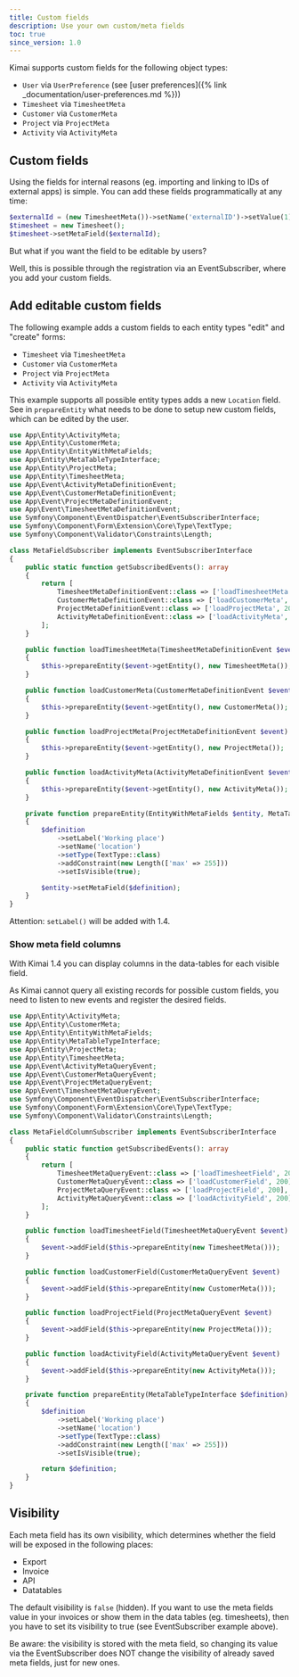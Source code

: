 ```yaml
---
title: Custom fields
description: Use your own custom/meta fields 
toc: true
since_version: 1.0
---
```


Kimai supports custom fields for the following object types:

- `User` via `UserPreference` (see [user preferences]({% link _documentation/user-preferences.md %}))
- `Timesheet` via `TimesheetMeta` 
- `Customer` via `CustomerMeta` 
- `Project` via `ProjectMeta` 
- `Activity` via `ActivityMeta`

## Custom fields

Using the fields for internal reasons (eg. importing and linking to IDs of external apps) is simple.
You can add these fields programmatically at any time:
```php
$externalId = (new TimesheetMeta())->setName('externalID')->setValue(1);
$timesheet = new Timesheet();
$timesheet->setMetaField($externalId);
``` 

But what if you want the field to be editable by users?

Well, this is possible through the registration via an EventSubscriber, where you add your custom fields.

## Add editable custom fields

The following example adds a custom fields to each entity types "edit" and "create" forms:
- `Timesheet` via `TimesheetMeta` 
- `Customer` via `CustomerMeta` 
- `Project` via `ProjectMeta` 
- `Activity` via `ActivityMeta`

This example supports all possible entity types adds a new `Location` field.
See in `prepareEntity` what needs to be done to setup new custom fields, which can be edited by the user. 

```php
use App\Entity\ActivityMeta;
use App\Entity\CustomerMeta;
use App\Entity\EntityWithMetaFields;
use App\Entity\MetaTableTypeInterface;
use App\Entity\ProjectMeta;
use App\Entity\TimesheetMeta;
use App\Event\ActivityMetaDefinitionEvent;
use App\Event\CustomerMetaDefinitionEvent;
use App\Event\ProjectMetaDefinitionEvent;
use App\Event\TimesheetMetaDefinitionEvent;
use Symfony\Component\EventDispatcher\EventSubscriberInterface;
use Symfony\Component\Form\Extension\Core\Type\TextType;
use Symfony\Component\Validator\Constraints\Length;

class MetaFieldSubscriber implements EventSubscriberInterface
{
    public static function getSubscribedEvents(): array
    {
        return [
            TimesheetMetaDefinitionEvent::class => ['loadTimesheetMeta', 200],
            CustomerMetaDefinitionEvent::class => ['loadCustomerMeta', 200],
            ProjectMetaDefinitionEvent::class => ['loadProjectMeta', 200],
            ActivityMetaDefinitionEvent::class => ['loadActivityMeta', 200],
        ];
    }

    public function loadTimesheetMeta(TimesheetMetaDefinitionEvent $event)
    {
        $this->prepareEntity($event->getEntity(), new TimesheetMeta());
    }

    public function loadCustomerMeta(CustomerMetaDefinitionEvent $event)
    {
        $this->prepareEntity($event->getEntity(), new CustomerMeta());
    }

    public function loadProjectMeta(ProjectMetaDefinitionEvent $event)
    {
        $this->prepareEntity($event->getEntity(), new ProjectMeta());
    }

    public function loadActivityMeta(ActivityMetaDefinitionEvent $event)
    {
        $this->prepareEntity($event->getEntity(), new ActivityMeta());
    }

    private function prepareEntity(EntityWithMetaFields $entity, MetaTableTypeInterface $definition)
    {
        $definition
            ->setLabel('Working place')
            ->setName('location')
            ->setType(TextType::class)
            ->addConstraint(new Length(['max' => 255]))
            ->setIsVisible(true);

        $entity->setMetaField($definition);
    }
}
```

Attention: `setLabel()` will be added with 1.4.

### Show meta field columns

With Kimai 1.4 you can display columns in the data-tables for each visible field. 

As Kimai cannot query all existing records for possible custom fields, you need to listen to new events and 
register the desired fields. 

```php
use App\Entity\ActivityMeta;
use App\Entity\CustomerMeta;
use App\Entity\EntityWithMetaFields;
use App\Entity\MetaTableTypeInterface;
use App\Entity\ProjectMeta;
use App\Entity\TimesheetMeta;
use App\Event\ActivityMetaQueryEvent;
use App\Event\CustomerMetaQueryEvent;
use App\Event\ProjectMetaQueryEvent;
use App\Event\TimesheetMetaQueryEvent;
use Symfony\Component\EventDispatcher\EventSubscriberInterface;
use Symfony\Component\Form\Extension\Core\Type\TextType;
use Symfony\Component\Validator\Constraints\Length;

class MetaFieldColumnSubscriber implements EventSubscriberInterface
{
    public static function getSubscribedEvents(): array
    {
        return [
            TimesheetMetaQueryEvent::class => ['loadTimesheetField', 200],
            CustomerMetaQueryEvent::class => ['loadCustomerField', 200],
            ProjectMetaQueryEvent::class => ['loadProjectField', 200],
            ActivityMetaQueryEvent::class => ['loadActivityField', 200],
        ];
    }

    public function loadTimesheetField(TimesheetMetaQueryEvent $event)
    {
        $event->addField($this->prepareEntity(new TimesheetMeta()));
    }

    public function loadCustomerField(CustomerMetaQueryEvent $event)
    {
        $event->addField($this->prepareEntity(new CustomerMeta()));
    }

    public function loadProjectField(ProjectMetaQueryEvent $event)
    {
        $event->addField($this->prepareEntity(new ProjectMeta()));
    }

    public function loadActivityField(ActivityMetaQueryEvent $event)
    {
        $event->addField($this->prepareEntity(new ActivityMeta()));
    }

    private function prepareEntity(MetaTableTypeInterface $definition)
    {
        $definition
            ->setLabel('Working place')
            ->setName('location')
            ->setType(TextType::class)
            ->addConstraint(new Length(['max' => 255]))
            ->setIsVisible(true);

        return $definition;
    }
}
```

## Visibility

Each meta field has its own visibility, which determines whether the field will be exposed
in the following places:

- Export
- Invoice
- API
- Datatables

The default visibility is `false` (hidden). If you want to use the meta fields value in your invoices or show them in 
the data tables (eg. timesheets), then you have to set its visibility to true (see EventSubscriber example above).

Be aware: the visibility is stored with the meta field, so changing its value via the EventSubscriber 
does NOT change the visibility of already saved meta fields, just for new ones. 
